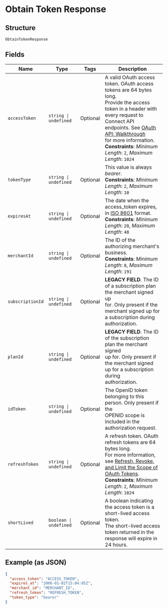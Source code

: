 
# Obtain Token Response

## Structure

`ObtainTokenResponse`

## Fields

| Name | Type | Tags | Description |
|  --- | --- | --- | --- |
| `accessToken` | `string \| undefined` | Optional | A valid OAuth access token. OAuth access tokens are 64 bytes long.<br>Provide the access token in a header with every request to Connect API<br>endpoints. See [OAuth API: Walkthrough](https://developer.squareup.com/docs/oauth-api/walkthrough)<br>for more information.<br>**Constraints**: *Minimum Length*: `2`, *Maximum Length*: `1024` |
| `tokenType` | `string \| undefined` | Optional | This value is always _bearer_.<br>**Constraints**: *Minimum Length*: `2`, *Maximum Length*: `10` |
| `expiresAt` | `string \| undefined` | Optional | The date when the access_token expires, in [ISO 8601](http://www.iso.org/iso/home/standards/iso8601.htm) format.<br>**Constraints**: *Minimum Length*: `20`, *Maximum Length*: `48` |
| `merchantId` | `string \| undefined` | Optional | The ID of the authorizing merchant's business.<br>**Constraints**: *Minimum Length*: `8`, *Maximum Length*: `191` |
| `subscriptionId` | `string \| undefined` | Optional | __LEGACY FIELD__. The ID of a subscription plan the merchant signed up<br>for. Only present if the merchant signed up for a subscription during authorization. |
| `planId` | `string \| undefined` | Optional | __LEGACY FIELD__. The ID of the subscription plan the merchant signed<br>up for. Only present if the merchant signed up for a subscription during<br>authorization. |
| `idToken` | `string \| undefined` | Optional | The OpenID token belonging to this person. Only present if the<br>OPENID scope is included in the authorization request. |
| `refreshToken` | `string \| undefined` | Optional | A refresh token. OAuth refresh tokens are 64 bytes long.<br>For more information, see [Refresh, Revoke, and Limit the Scope of OAuth Tokens](https://developer.squareup.com/docs/oauth-api/refresh-revoke-limit-scope).<br>**Constraints**: *Minimum Length*: `2`, *Maximum Length*: `1024` |
| `shortLived` | `boolean \| undefined` | Optional | A boolean indicating the access token is a short-lived access token.<br>The short-lived access token returned in the response will expire in 24 hours. |

## Example (as JSON)

```json
{
  "access_token": "ACCESS_TOKEN",
  "expires_at": "2006-01-02T15:04:05Z",
  "merchant_id": "MERCHANT_ID",
  "refresh_token": "REFRESH_TOKEN",
  "token_type": "bearer"
}
```

